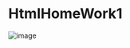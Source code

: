 # HtmlHomeWork1

![image](https://user-images.githubusercontent.com/95997498/166983451-51920be2-4b9b-4a8b-b20f-3b4d7ad7111c.png)
